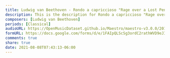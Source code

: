 ```yaml
---
title: Ludwig van Beethoven - Rondo a capriccioso "Rage over a Lost Penny" Op. 129 (1)
description: This is the description for Rondo a capriccioso "Rage over a Lost Penny" Op. 129 by Ludwig van Beethoven
composers: [Ludwig van Beethoven]
periods: [Classical]
audioURL: https://OpenMusicDataset.github.io/Maestro/maestro-v3.0.0/2018/MIDI-Unprocessed_Recital13-15_MID--AUDIO_14_R1_2018_wav--3.midi
formURL: https://docs.google.com/forms/d/e/1FAIpQLScSg3ordC2rathWVD9eJIFwEdHq574Lv5CdXBCJvPWrqw0Drg/viewform
comments: true
share: true
date: 2021-08-08T07:43:13-06:00
---
```

